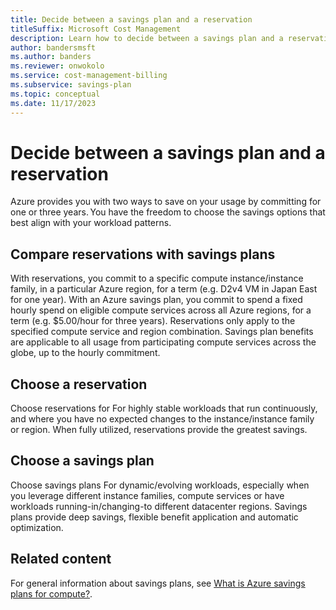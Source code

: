 ```yaml
---
title: Decide between a savings plan and a reservation
titleSuffix: Microsoft Cost Management
description: Learn how to decide between a savings plan and a reservation.
author: bandersmsft
ms.author: banders
ms.reviewer: onwokolo
ms.service: cost-management-billing
ms.subservice: savings-plan
ms.topic: conceptual
ms.date: 11/17/2023
---
```


# Decide between a savings plan and a reservation

Azure provides you with two ways to save on your usage by committing for one or three years. You have the freedom to choose the savings options that best align with your workload patterns.

## Compare reservations with savings plans

With reservations, you commit to a specific compute instance/instance family, in a particular Azure region, for a term (e.g. D2v4 VM in Japan East for one year). With an Azure savings plan, you commit to spend a fixed hourly spend on eligible compute services across all Azure regions, for a term (e.g. $5.00/hour for three years). Reservations only apply to the specified compute service and region combination. Savings plan benefits are applicable to all usage from participating compute services across the globe, up to the hourly commitment.

## Choose a reservation

Choose reservations for For highly stable workloads that run continuously, and where you have no expected changes to the instance/instance family or region. When fully utilized, reservations provide the greatest savings.

## Choose a savings plan

Choose savings plans For dynamic/evolving workloads, especially when you leverage different instance families, compute services or have workloads running-in/changing-to different datacenter regions. Savings plans provide deep savings, flexible benefit application and automatic optimization.

## Related content

For general information about savings plans, see [What is Azure savings plans for compute?](savings-plan-compute-overview.md).
